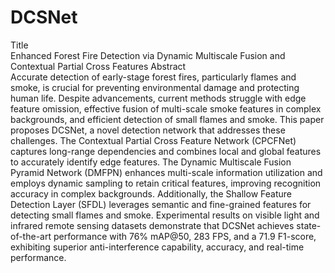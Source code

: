 # DCSNet
Title                                                                                                                                                                                                                                                                     
Enhanced Forest Fire Detection via Dynamic Multiscale Fusion and Contextual Partial Cross Features
Abstract                                                                                                                                                                                                                                                                  
Accurate detection of early-stage forest fires, particularly flames and smoke, is crucial for preventing environmental damage and protecting human life. Despite advancements, current methods struggle with edge feature omission, effective fusion of multi-scale smoke features in complex backgrounds, and efficient detection of small flames and smoke. This paper proposes DCSNet, a novel detection network that addresses these challenges. The Contextual Partial Cross Feature Network (CPCFNet) captures long-range dependencies and combines local and global features to accurately identify edge features. The Dynamic Multiscale Fusion Pyramid Network (DMFPN) enhances multi-scale information utilization and employs dynamic sampling to retain critical features, improving recognition accuracy in complex backgrounds. Additionally, the Shallow Feature Detection Layer (SFDL) leverages semantic and fine-grained features for detecting small flames and smoke. Experimental results on visible light and infrared remote sensing datasets demonstrate that DCSNet achieves state-of-the-art performance with 76% mAP@50, 283 FPS, and a 71.9 F1-score, exhibiting superior anti-interference capability, accuracy, and real-time performance.
